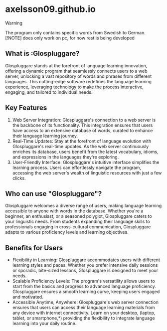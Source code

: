 # axelsson09.github.io
> [!WARNING]
> The program only contains specific words from Swedish to German.
> [!NOTE]
> does only work on pc, for now rest is being developed

## What is :Glospluggare?

Glospluggare stands at the forefront of language learning innovation, offering a dynamic program that seamlessly connects users to a web server, unlocking a vast repository of words and phrases from different languages. This cutting-edge software redefines the language learning experience, leveraging technology to make the process interactive, engaging, and tailored to individual needs.

## Key Features

1. Web Server Integration: Glospluggare's connection to a web server is the backbone of its functionality. This integration ensures that users have access to an extensive database of words, curated to enhance their language learning journey.
2. Real-Time Updates: Stay at the forefront of language evolution with Glospluggare's real-time updates. As the web server continuously enriches its database, users benefit from the latest vocabulary, idioms, and expressions in the languages they're exploring.
3. User-Friendly Interface: Glospluggare's intuitive interface simplifies the learning process. Users can effortlessly navigate the program, accessing the web server's wealth of linguistic resources with just a few clicks.

## Who can use "Glospluggare"?

Glospluggare welcomes a diverse range of users, making language learning accessible to anyone with words in the database. Whether you're a beginner, an enthusiast, or a seasoned polyglot, Glospluggare caters to your linguistic needs. From students expanding their language skills to professionals engaging in cross-cultural communication, Glospluggare adapts to various proficiency levels and learning objectives.

## Benefits for Users

* Flexibility in Learning: Glospluggare accommodates users with different learning styles and paces. Whether you prefer intensive daily sessions or sporadic, bite-sized lessons, Glospluggare is designed to meet your needs.
* Scalable Proficiency Levels: The program's versatility allows users to start from the basics and progress to advanced language proficiency. Glospluggare ensures a smooth learning curve, keeping users engaged and motivated.
* Accessible Anytime, Anywhere: Glospluggare's web server connection ensures that users can access their language learning materials from any device with internet connectivity. Learn on your desktop, (laptop, tablet, or smartphone,*) providing the flexibility to integrate language learning into your daily routine.
